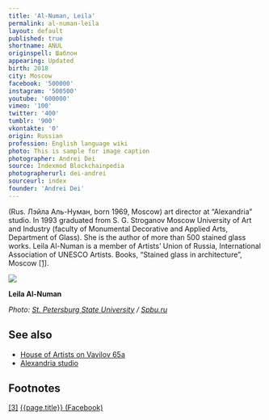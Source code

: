 ```yaml
---
title: 'Al-Numan, Leila'
permalink: al-numan-leila
layout: default
published: true
shortname: ANUL
originspell: Шаблон
appearing: Updated
birth: 2018
city: Moscow
facebook: '500000'
instagram: '500500'
youtube: '600000'
vimeo: '100'
twitter: '400'
tumblr: '900'
vkontakte: '0'
origin: Russian
profession: English language wiki
photo: This is sample for image caption
photographer: Andrei Dei
source: Indexmod Blockchainpedia
photographerurl: dei-andrei
sourceurl: index
founder: 'Andrei Dei'
---
```


(Rus. Лэйла Аль-Нуман, born 1969, Moscow) art director at “Alexandria” studio. In 1993 graduated from S. G. Stroganov Moscow University of Art and Industry (faculty of Monumental Decorative and Applied Arts, Department of Glass). She is the author of more than 500 stained glass works. Leila Al-Numan is a member of Artists’ Union of Russia, International Association of UNESCO Artists. Books, “Stained glass in architecture”, Moscow <span id="a1">[\[1\]](#f1)</span>.

![](http://english.spbu.ru/images/news/2017-summer/11/20171117_mkf_bez_instituciy_leila_al_numan_min.jpg)

**Leila Al-Numan**

*Photo: [St. Petersburg State University](st-petersburg-state-university) / [Spbu.ru](http://english.spbu.ru/news/1403-art-university-graduate-a-creator-or-an-artisan)*

## See also

+ [House of Artists on Vavilov 65а](house-of-artists-on-vavilov-65)
+ [Alexandria studio](alexandria-studio)


## Footnotes

[[3]](#a3) <span id="f3"></span> [{{page.title}} (Facebook)](https://www.facebook.com/alexandria.glass.studio/?notif_id=1527024751169651&notif_t=page_invite)
